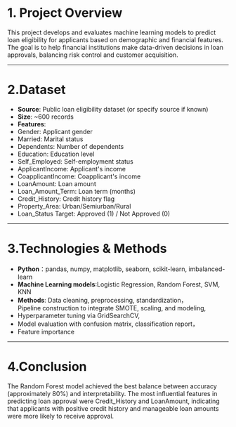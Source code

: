 # 1. Project Overview
This project develops and evaluates machine learning models to predict loan eligibility for applicants based on demographic and financial features. The goal is to help financial institutions make data-driven decisions in loan approvals, balancing risk control and customer acquisition.

---
# 2.Dataset
- **Source**: Public loan eligibility dataset (or specify source if known)
- **Size**: ~600 records
- **Features**:
- Gender:	Applicant gender
- Married:	Marital status
- Dependents:	Number of dependents
- Education:	Education level
- Self_Employed:	Self-employment status
- ApplicantIncome:	Applicant's income
- CoapplicantIncome:	Coapplicant's income
- LoanAmount:	Loan amount
- Loan_Amount_Term:	Loan term (months)
- Credit_History:	Credit history flag
- Property_Area:	Urban/Semiurban/Rural
- Loan_Status	Target: Approved (1) / Not Approved (0)

---
# 3.Technologies & Methods
- **Python**：pandas, numpy, matplotlib, seaborn, scikit-learn, imbalanced-learn
- **Machine Learning models**:Logistic Regression, Random Forest, SVM, KNN 
- **Methods**:
Data cleaning, preprocessing, standardization，<br>
Pipeline construction to integrate SMOTE, scaling, and modeling, <br>
- Hyperparameter tuning via GridSearchCV,
- Model evaluation with confusion matrix, classification report，
- Feature importance

---
# 4.Conclusion
The Random Forest model achieved the best balance between accuracy (approximately 80%) and interpretability.
The most influential features in predicting loan approval were Credit_History and LoanAmount, indicating that applicants with positive credit history and manageable loan amounts were more likely to receive approval.

